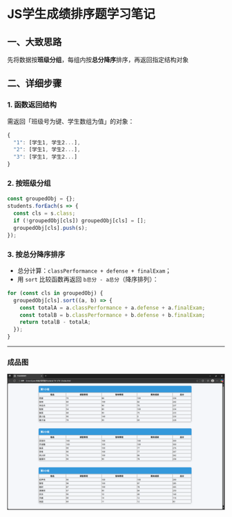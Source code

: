 # JS学生成绩排序题学习笔记
## 一、大致思路
先将数据按**班级分组**，每组内按**总分降序**排序，再返回指定结构对象

## 二、详细步骤
### 1. 函数返回结构
需返回「班级号为键、学生数组为值」的对象：
```javascript
{
  "1": [学生1, 学生2...],
  "2": [学生1, 学生2...],
  "3": [学生1, 学生2...]
}
```

### 2. 按班级分组
```javascript
const groupedObj = {};
students.forEach(s => {
  const cls = s.class;
  if (!groupedObj[cls]) groupedObj[cls] = [];
  groupedObj[cls].push(s);
});
```

### 3. 按总分降序排序
- 总分计算：`classPerformance + defense + finalExam`；
- 用 `sort` 比较函数再返回 `b总分 - a总分`（降序排列）：
```javascript
for (const cls in groupedObj) {
  groupedObj[cls].sort((a, b) => {
    const totalA = a.classPerformance + a.defense + a.finalExam;
    const totalB = b.classPerformance + b.defense + b.finalExam;
    return totalB - totalA;
  });
}
```
---
### 成品图
![成品图](./屏幕截图%202025-09-21%20182938.png)